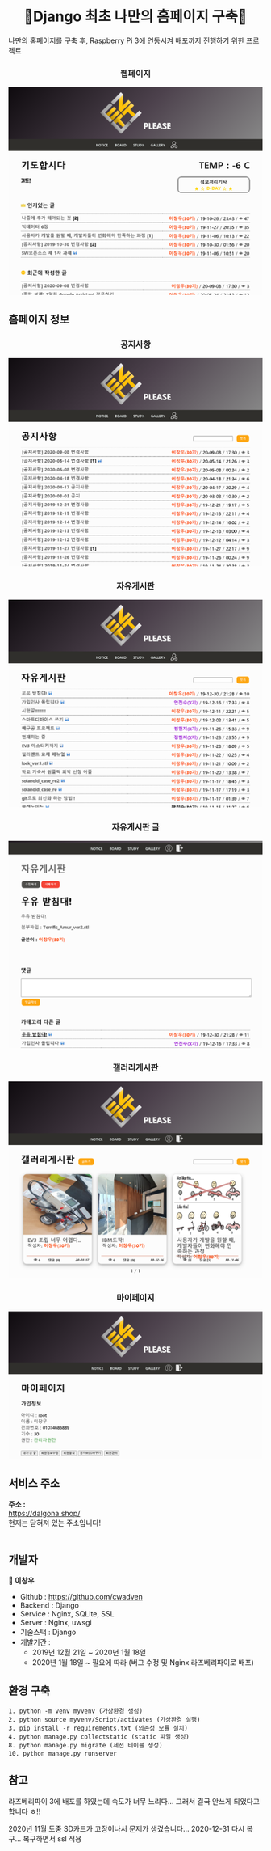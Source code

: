 <h1 align="center">🌟Django 최초 나만의 홈페이지 구축🌟</h1>

나만의 홈페이지를 구축 후, Raspberry Pi 3에 연동시켜 배포까지 진행하기 위한 프로젝트

<h3 align="center">웹페이지</h3>
<p align="center">
<img alt="wkudorm" src="https://github.com/cwadven/ENTT_MY_WEB_PAGE_BLOG/blob/master/assets/seq1.PNG"/>
</p>

## 홈페이지 정보

<h3 align="center">공지사항</h3>
<p align="center">
<img alt="wkudorm" src="https://github.com/cwadven/ENTT_MY_WEB_PAGE_BLOG/blob/master/assets/seq2.PNG"/>
</p>

<h3 align="center">자유게시판</h3>
<p align="center">
<img alt="wkudorm" src="https://github.com/cwadven/ENTT_MY_WEB_PAGE_BLOG/blob/master/assets/seq3.PNG"/>
</p>

<h3 align="center">자유게시판 글</h3>
<p align="center">
<img alt="wkudorm" src="https://github.com/cwadven/ENTT_MY_WEB_PAGE_BLOG/blob/master/assets/seq4.PNG"/>
</p>

<h3 align="center">갤러리게시판</h3>
<p align="center">
<img alt="wkudorm" src="https://github.com/cwadven/ENTT_MY_WEB_PAGE_BLOG/blob/master/assets/seq6.PNG"/>
</p>

<h3 align="center">마이페이지</h3>
<p align="center">
<img alt="wkudorm" src="https://github.com/cwadven/ENTT_MY_WEB_PAGE_BLOG/blob/master/assets/seq5.PNG"/>
</p>

## 서비스 주소
**주소 :**<br>
https://dalgona.shop/<br>
현재는 닫혀져 있는 주소입니다!
<br><br>

## 개발자

**👤 이창우**

- Github : https://github.com/cwadven
- Backend : Django
- Service : Nginx, SQLite, SSL
- Server : Nginx, uwsgi
- 기술스택 : Django
- 개발기간 : <br>
    - 2019년 12월 21일 ~ 2020년 1월 18일
    - 2020년 1월 18일 ~ 필요에 따라 (버그 수정 및 Nginx 라즈베리파이로 배포)

## 환경 구축

~~~
1. python -m venv myvenv (가상환경 생성)
2. python source myvenv/Script/activates (가상환경 실행)
3. pip install -r requirements.txt (의존성 모듈 설치)
4. python manage.py collectstatic (static 파일 생성)
8. python manage.py migrate (세션 테이블 생성)
10. python manage.py runserver
~~~

## 참고

라즈베리파이 3에 배포를 하였는데 속도가 너무 느리다...
그래서 결국 안쓰게 되었다고 합니다 ㅎ!!

2020년 11월 도중 SD카드가 고장이나서 문제가 생겼습니다...
2020-12-31 다시 복구... 복구하면서 ssl 적용
